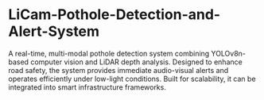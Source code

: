 # LiCam-Pothole-Detection-and-Alert-System
A real-time, multi-modal pothole detection system combining YOLOv8n-based computer vision and LiDAR depth analysis. Designed to enhance road safety, the system provides immediate audio-visual alerts and operates efficiently under low-light conditions. Built for scalability, it can be integrated into smart infrastructure frameworks.
